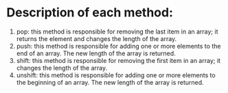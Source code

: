 # Description of each method:
1. pop: this method is responsible for removing the last item in an array; it returns the element and changes the length of the array.
2. push: this method is responsible for adding one or more elements to the end of an array. The new length of the array is returned. 
3. shift: this method is responsible for removing the first item in an array; it changes the length of the array.
4. unshift: this method is responsible for adding one or more elements to the beginning of an array. The new length of the array is returned.
